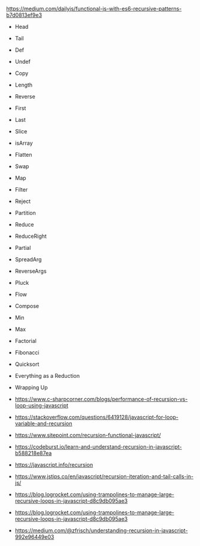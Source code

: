 https://medium.com/dailyjs/functional-js-with-es6-recursive-patterns-b7d0813ef9e3
* Head
* Tail
* Def
* Undef
* Copy
* Length
* Reverse
* First
* Last
* Slice
* isArray
* Flatten
* Swap
* Map
* Filter
* Reject
* Partition
* Reduce
* ReduceRight
* Partial
* SpreadArg
* ReverseArgs
* Pluck
* Flow
* Compose
* Min
* Max
* Factorial
* Fibonacci
* Quicksort
* Everything as a Reduction
* Wrapping Up


* https://www.c-sharpcorner.com/blogs/performance-of-recursion-vs-loop-using-javascript
* https://stackoverflow.com/questions/6419128/javascript-for-loop-variable-and-recursion
* https://www.sitepoint.com/recursion-functional-javascript/
* https://codeburst.io/learn-and-understand-recursion-in-javascript-b588218e87ea
* https://javascript.info/recursion
* https://www.jstips.co/en/javascript/recursion-iteration-and-tail-calls-in-js/
* https://blog.logrocket.com/using-trampolines-to-manage-large-recursive-loops-in-javascript-d8c9db095ae3
* https://blog.logrocket.com/using-trampolines-to-manage-large-recursive-loops-in-javascript-d8c9db095ae3
* https://medium.com/@zfrisch/understanding-recursion-in-javascript-992e96449e03
